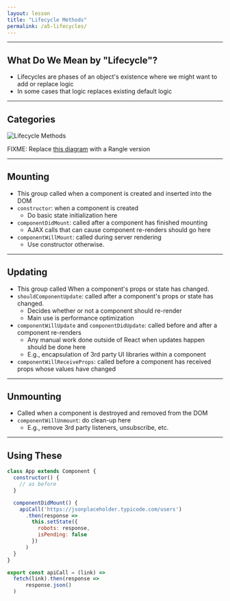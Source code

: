 ```yaml
---
layout: lesson
title: "Lifecycle Methods"
permalink: /a5-lifecycles/
---
```


---
## What Do We Mean by "Lifecycle"?

- Lifecycles are phases of an object's existence where we might want to add or replace logic
- In some cases that logic replaces existing default logic

---
## Categories

![Lifecycle Methods]({{'img/reactjs_component_lifecycle_functions.png'|absolute_url}})

FIXME: Replace [this diagram](http://www.codevoila.com/uploads/images/201607/reactjs_component_lifecycle_functions.png)  with a Rangle version

---
## Mounting

- This group called when a component is created and inserted into the DOM
- `constructor`: when a component is created
  - Do basic state initialization here
- `componentDidMount`: called after a component has finished mounting
  - AJAX calls that can cause component re-renders should go here
- `componentWillMount`: called during server rendering
  - Use constructor otherwise.

---
## Updating

- This group called When a component's props or state has changed.
- `shouldComponentUpdate`: called after a component's props or state has changed.
  - Decides whether or not a component should re-render
  - Main use is performance optimization
- `componentWillUpdate` and `componentDidUpdate`: called before and after a component re-renders
  - Any manual work done outside of React when updates happen should be done here
  - E.g., encapsulation of 3rd party UI libraries within a component
- `componentWillReceiveProps`: called before a component has received props whose values have changed

---
## Unmounting

- Called when a component is destroyed and removed from the DOM
- `componentWillUnmount`: do clean-up here
  - E.g., remove 3rd party listeners, unsubscribe, etc.

---
## Using These

```js
class App extends Component {
  constructor() {
    // as before
  }

  componentDidMount() {
    apiCall('https://jsonplaceholder.typicode.com/users')
      .then(response =>
        this.setState({
          robots: response,
          isPending: false
        })
      )
  }
}
```

```js
export const apiCall = (link) =>
  fetch(link).then(response =>
      response.json()
  )
```
